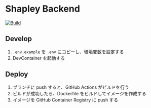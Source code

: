 # Shapley Backend

[![Build](https://github.com/JichouP/shapley-backend/actions/workflows/build.yml/badge.svg?branch=main)](https://github.com/JichouP/shapley-backend/actions/workflows/build.yml)

## Develop

1. `.env.example` を `.env` にコピーし、環境変数を設定する
1. DevContainer を起動する

## Deploy

1. ブランチに push すると、GitHub Actions がビルドを行う
1. ビルドが成功したら、Dockerfile をビルドしてイメージを作成する
1. イメージを GitHub Container Registry に push する

